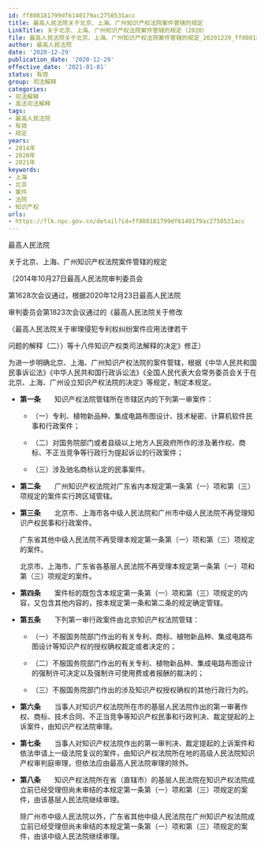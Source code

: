 ```yaml
---
id: ff808181799df6140179ac2750531acc
title: 最高人民法院关于北京、上海、广州知识产权法院案件管辖的规定
LinkTitle: 关于北京、上海、广州知识产权法院案件管辖的规定（2020）
file: 最高人民法院关于北京、上海、广州知识产权法院案件管辖的规定_20201229_ff808181799df6140179ac2750531acc.docx
author: 最高人民法院
date: '2020-12-29'
publication_date: '2020-12-29'
effective_date: '2021-01-01'
status: 有效
group: 司法解释
categories:
- 司法解释
- 高法司法解释
tags:
- 最高人民法院
- 有效
- 规定
years:
- 2014年
- 2020年
- 2021年
keywords:
- 上海
- 北京
- 案件
- 法院
- 知识产权
urls:
- https://flk.npc.gov.cn/detail?id=ff808181799df6140179ac2750531acc
---
```


最高人民法院

关于北京、上海、广州知识产权法院案件管辖的规定

（2014年10月27日最高人民法院审判委员会

第1628次会议通过，根据2020年12月23日最高人民法院

审判委员会第1823次会议通过的《最高人民法院关于修改

〈最高人民法院关于审理侵犯专利权纠纷案件应用法律若干

问题的解释（二）〉等十八件知识产权类司法解释的决定》修正）

为进一步明确北京、上海、广州知识产权法院的案件管辖，根据《中华人民共和国民事诉讼法》《中华人民共和国行政诉讼法》《全国人民代表大会常务委员会关于在北京、上海、广州设立知识产权法院的决定》等规定，制定本规定。

- **第一条**　　知识产权法院管辖所在市辖区内的下列第一审案件：

  - （一）专利、植物新品种、集成电路布图设计、技术秘密、计算机软件民事和行政案件；

  - （二）对国务院部门或者县级以上地方人民政府所作的涉及著作权、商标、不正当竞争等行政行为提起诉讼的行政案件；

  - （三）涉及驰名商标认定的民事案件。

- **第二条**　　广州知识产权法院对广东省内本规定第一条第（一）项和第（三）项规定的案件实行跨区域管辖。

- **第三条**　　北京市、上海市各中级人民法院和广州市中级人民法院不再受理知识产权民事和行政案件。

  广东省其他中级人民法院不再受理本规定第一条第（一）项和第（三）项规定的案件。

  北京市、上海市、广东省各基层人民法院不再受理本规定第一条第（一）项和第（三）项规定的案件。

- **第四条**　　案件标的既包含本规定第一条第（一）项和第（三）项规定的内容，又包含其他内容的，按本规定第一条和第二条的规定确定管辖。

- **第五条**　　下列第一审行政案件由北京知识产权法院管辖：

  - （一）不服国务院部门作出的有关专利、商标、植物新品种、集成电路布图设计等知识产权的授权确权裁定或者决定的；

  - （二）不服国务院部门作出的有关专利、植物新品种、集成电路布图设计的强制许可决定以及强制许可使用费或者报酬的裁决的；

  - （三）不服国务院部门作出的涉及知识产权授权确权的其他行政行为的。

- **第六条**　　当事人对知识产权法院所在市的基层人民法院作出的第一审著作权、商标、技术合同、不正当竞争等知识产权民事和行政判决、裁定提起的上诉案件，由知识产权法院审理。

- **第七条**　　当事人对知识产权法院作出的第一审判决、裁定提起的上诉案件和依法申请上一级法院复议的案件，由知识产权法院所在地的高级人民法院知识产权审判庭审理，但依法应由最高人民法院审理的除外。

- **第八条**　　知识产权法院所在省（直辖市）的基层人民法院在知识产权法院成立前已经受理但尚未审结的本规定第一条第（一）项和第（三）项规定的案件，由该基层人民法院继续审理。

  除广州市中级人民法院以外，广东省其他中级人民法院在广州知识产权法院成立前已经受理但尚未审结的本规定第一条第（一）项和第（三）项规定的案件，由该中级人民法院继续审理。
